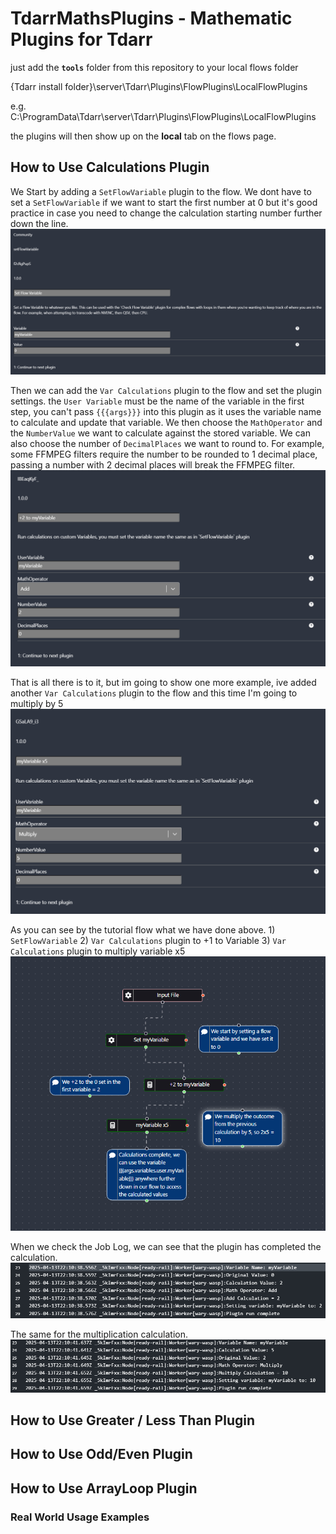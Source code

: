 # TdarrMathsPlugins - Mathematic Plugins for Tdarr

just add the **`tools`** folder from this repository to your local flows folder

{Tdarr install folder}\server\Tdarr\Plugins\FlowPlugins\LocalFlowPlugins

e.g. C:\ProgramData\Tdarr\server\Tdarr\Plugins\FlowPlugins\LocalFlowPlugins

the plugins will then show up on the **local** tab on the flows page.

## How to Use Calculations Plugin

We Start by adding a `SetFlowVariable` plugin to the flow. We dont have to set a `SetFlowVariable` if we want to start the first number at 0 but it's good practice in case you need to change the calculation starting number further down the line.
![alt text](https://github.com/digitalassassins/TdarrMathsPlugins/blob/main/screenshots/1-Calculation-SetFlowVariable.png "Add SetFlowVariable and change the settings")

Then we can add the `Var Calculations` plugin to the flow and set the plugin settings. the `User Variable` must be the name of the variable in the first step, you can't pass `{{{args}}}` into this plugin as it uses the variable name to calculate and update that variable. We then choose the `MathOperator` and the `NumberValue` we want to calculate against the stored variable.
We can also choose the number of `DecimalPlaces` we want to round to. For example, some FFMPEG filters require the number to be rounded to 1 decimal place, passing a number with 2 decimal places will break the FFMPEG filter.
![alt text](https://github.com/digitalassassins/TdarrMathsPlugins/blob/main/screenshots/2-Calculation-Add2.png "Add Tdarr Calculation Plugin, Tdarr add a number to a variable")

That is all there is to it, but im going to show one more example, ive added another `Var Calculations` plugin to the flow and this time I'm going to multiply by 5
![alt text](https://github.com/digitalassassins/TdarrMathsPlugins/blob/main/screenshots/3-Calculation-Multiply5.png "Tdarr maths multiply by a number")

As you can see by the tutorial flow what we have done above. 1) `SetFlowVariable` 2) `Var Calculations` plugin to +1 to Variable 3) `Var Calculations` plugin to multiply variable x5
![alt text](https://github.com/digitalassassins/TdarrMathsPlugins/blob/main/screenshots/4-Calculation-Tutorial.png "Add SetFlowVariable and change the settings")

When we check the Job Log, we can see that the plugin has completed the calculation.
![alt text](https://github.com/digitalassassins/TdarrMathsPlugins/blob/main/screenshots/5-Calculation-AddLogFeedback.png "Add SetFlowVariable and change the settings")

The same for the multiplication calculation.
![alt text](https://github.com/digitalassassins/TdarrMathsPlugins/blob/main/screenshots/6-Calculation-MultiplyLogFeedback.png "Add SetFlowVariable and change the settings")

## How to Use Greater / Less Than Plugin

## How to Use Odd/Even Plugin

## How to Use ArrayLoop Plugin

### Real World Usage Examples
